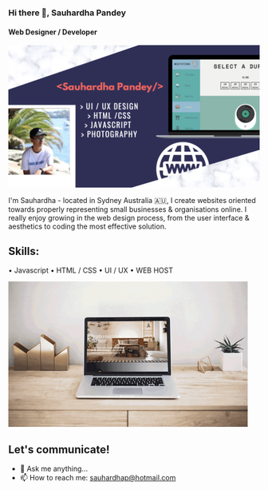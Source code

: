 ### Hi there 👋, Sauhardha Pandey
#### Web Designer / Developer

![Web Designer / Developer](https://github.com/Sauhardha/Sauhardha/blob/main/Screen%20Shot%202022-04-04%20at%202.57.31%20pm.png?raw=true)


I'm Sauhardha - located in Sydney Australia 🇦🇺, I create websites oriented towards properly representing small businesses & organisations online. I really enjoy growing in the web design process, from the user interface & aesthetics to coding the most effective solution. 

## Skills: 
• Javascript
• HTML / CSS
• UI / UX
• WEB HOST

![Web Designer / Developer](https://github.com/Sauhardha/Sauhardha/blob/main/giphy.gif?raw=true)



## Let's communicate!

- 💬 Ask me anything...
- 📫 How to reach me: sauhardhap@hotmail.com


